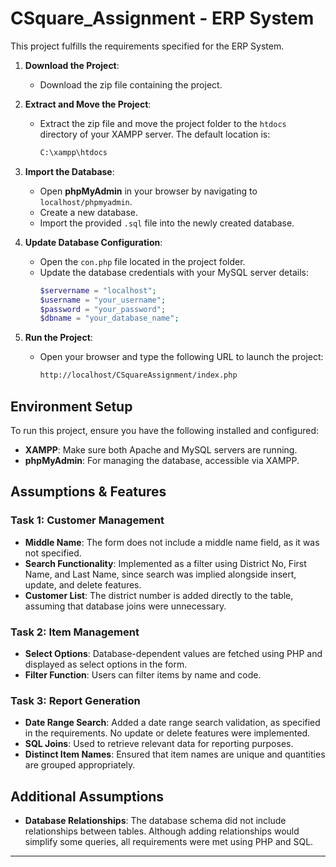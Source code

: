 # CSquare_Assignment - ERP System

This project fulfills the requirements specified for the ERP System.

1. **Download the Project**:
   - Download the zip file containing the project.

2. **Extract and Move the Project**:
   - Extract the zip file and move the project folder to the `htdocs` directory of your XAMPP server. The default location is:
     ```bash
     C:\xampp\htdocs
     ```

3. **Import the Database**:
   - Open **phpMyAdmin** in your browser by navigating to `localhost/phpmyadmin`.
   - Create a new database.
   - Import the provided `.sql` file into the newly created database.

4. **Update Database Configuration**:
   - Open the `con.php` file located in the project folder.
   - Update the database credentials with your MySQL server details:
     ```php
     $servername = "localhost";
     $username = "your_username";
     $password = "your_password";
     $dbname = "your_database_name";
     ```

5. **Run the Project**:
   - Open your browser and type the following URL to launch the project:
     ```bash
     http://localhost/CSquareAssignment/index.php
     ```

## Environment Setup

To run this project, ensure you have the following installed and configured:
- **XAMPP**: Make sure both Apache and MySQL servers are running.
- **phpMyAdmin**: For managing the database, accessible via XAMPP.

## Assumptions & Features

### Task 1: Customer Management
- **Middle Name**: The form does not include a middle name field, as it was not specified.
- **Search Functionality**: Implemented as a filter using District No, First Name, and Last Name, since search was implied alongside insert, update, and delete features.
- **Customer List**: The district number is added directly to the table, assuming that database joins were unnecessary.

### Task 2: Item Management
- **Select Options**: Database-dependent values are fetched using PHP and displayed as select options in the form.
- **Filter Function**: Users can filter items by name and code.

### Task 3: Report Generation
- **Date Range Search**: Added a date range search validation, as specified in the requirements. No update or delete features were implemented.
- **SQL Joins**: Used to retrieve relevant data for reporting purposes.
- **Distinct Item Names**: Ensured that item names are unique and quantities are grouped appropriately.

## Additional Assumptions

- **Database Relationships**: The database schema did not include relationships between tables. Although adding relationships would simplify some queries, all requirements were met using PHP and SQL.

---
